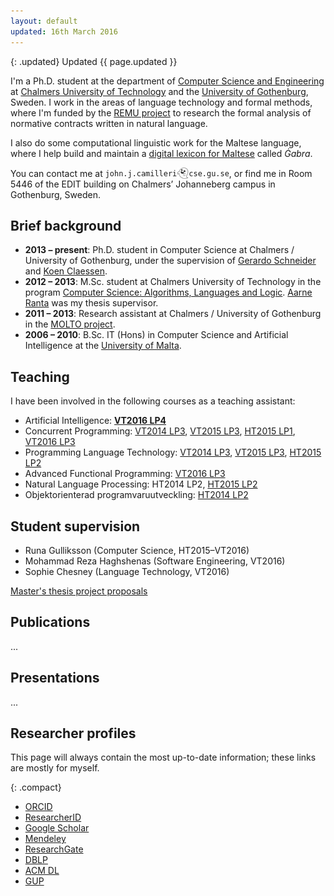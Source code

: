 ```yaml
---
layout: default
updated: 16th March 2016
---
```


{: .updated}
Updated {{ page.updated }}

I'm a Ph.D. student at the department of
[Computer Science and Engineering](http://www.chalmers.se/en/departments/cse/) at
[Chalmers University of Technology](http://www.chalmers.se/en/) and the
[University of Gothenburg](http://www.gu.se/english/), Sweden.
I work in the areas of language technology and formal methods, where I'm funded by the
[REMU project](http://remu.grammaticalframework.org/) to research the formal analysis of normative contracts written in natural language.

I also do some computational linguistic work for the Maltese language,
where I help build and maintain a [digital lexicon for Maltese](http://mlrs.research.um.edu.mt/resources/gabra/) called _Ġabra_.

You can contact me at
<code>john.j.camilleri<img src="/images/ghost.png" style="height:18px; vertical-align:sub; -webkit-filter:grayscale(100%); filter:grayscale(100%);" alt="@"/>cse.gu.se</code>,
or find me in Room 5446 of the EDIT building on Chalmers’ Johanneberg campus in Gothenburg, Sweden.

## Brief background

- **2013 – present**: Ph.D. student in Computer Science at Chalmers / University of Gothenburg, under the supervision of [Gerardo Schneider](http://www.cse.chalmers.se/~gersch/) and [Koen Claessen](http://www.cse.chalmers.se/~koen/).
- **2012 – 2013**: M.Sc. student at Chalmers University of Technology in the program [Computer Science: Algorithms, Languages and Logic](http://www.chalmers.se/en/education/programmes/masters-info/Pages/Computer-Science-algorithms-languages-and-logic.aspx). [Aarne Ranta](http://www.cse.chalmers.se/~aarne/) was my thesis supervisor.
- **2011 – 2013**: Research assistant at Chalmers / University of Gothenburg in the [MOLTO project](http://www.molto-project.eu/).
- **2006 – 2010**: B.Sc. IT (Hons) in Computer Science and Artificial Intelligence at the [University of Malta](http://www.um.edu.mt/ict/).

## Teaching

I have been involved in the following courses as a teaching assistant:

- Artificial Intelligence:
  **[VT2016 LP4](http://chalmersgu-ai-course.github.io/index.html)**
- Concurrent Programming:
  [VT2014 LP3](http://www.cse.chalmers.se/edu/year/2014/course/TDA382_LP3/),
  [VT2015 LP3](http://www.cse.chalmers.se/edu/year/2014/course/TDA382/),
  [HT2015 LP1](http://www.cse.chalmers.se/edu/year/2015/course/TDA383_LP1/),
  [VT2016 LP3](http://www.cse.chalmers.se/edu/year/2015/course/TDA383_LP3/)
- Programming Language Technology:
  [VT2014 LP3](http://www.cse.chalmers.se/edu/year/2014/course/DAT151/),
  [VT2015 LP3](http://www.cse.chalmers.se/edu/year/2015/course/DAT151/),
  [HT2015 LP2](http://www.cse.chalmers.se/edu/year/2015/course/DAT151-lp2/)
- Advanced Functional Programming:
  [VT2016 LP3](http://www.cse.chalmers.se/edu/year/2016/course/TDA342/)
- Natural Language Processing:
  HT2014 LP2,
  [HT2015 LP2](http://gul.gu.se/public/courseId/70823/coursePath/59410/ecp/lang-en/publicPage.do)
- Objektorienterad programvaruutveckling:
  [HT2014 LP2](http://www.cse.chalmers.se/edu/year/2014/course/TDA550/)

## Student supervision

- Runa Gulliksson (Computer Science, HT2015–VT2016)
- Mohammad Reza Haghshenas (Software Engineering, VT2016)
- Sophie Chesney (Language Technology, VT2016)

[Master's thesis project proposals](https://masterthesis.cms.chalmers.se/supervisor/john-j-camilleri)

## Publications

...

## Presentations

...

## Researcher profiles

This page will always contain the most up-to-date information;
these links are mostly for myself.

{: .compact}
- [ORCID](http://orcid.org/0000-0003-2565-7124)
- [ResearcherID](http://www.researcherid.com/rid/M-7445-2013)
- [Google Scholar](http://scholar.google.com/citations?user=9k-l79kAAAAJ)
- [Mendeley](http://www.mendeley.com/profiles/john-j-camilleri/)
- [ResearchGate](https://www.researchgate.net/profile/John_Camilleri)
- [DBLP](http://dblp.uni-trier.de/pers/hd/c/Camilleri:John_J=.html)
- [ACM DL](http://dl.acm.org/author_page.cfm?id=81546116756)
- [GUP](http://gup.ub.gu.se/lists/publications/people/html/index.xsql?ids=188090)
